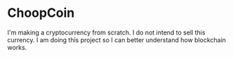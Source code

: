 # ChoopCoin

I'm making a cryptocurrency from scratch. I do not intend to sell this currency. I am doing this project so I can better understand how blockchain works.